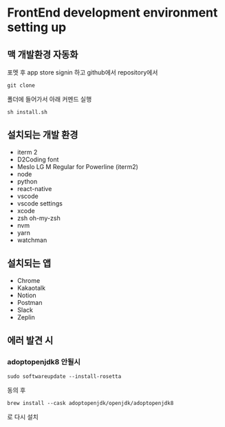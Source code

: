 # FrontEnd development environment setting up

## 맥 개발환경 자동화

포멧 후 app store signin 하고
github에서 repository에서
```
git clone 
```

폴더에 들어가서 아래 커멘드 실행

```
sh install.sh
```

## 설치되는 개발 환경
- iterm 2
- D2Coding font
- Meslo LG M Regular for Powerline (iterm2)
- node
- python
- react-native
- vscode
- vscode settings
- xcode
- zsh oh-my-zsh
- nvm
- yarn
- watchman

## 설치되는 앱
- Chrome
- Kakaotalk
- Notion
- Postman
- Slack
- Zeplin


## 에러 발견 시
### adoptopenjdk8 안될시
```
sudo softwareupdate --install-rosetta
```
동의 후
```
brew install --cask adoptopenjdk/openjdk/adoptopenjdk8
```
로 다시 설치
